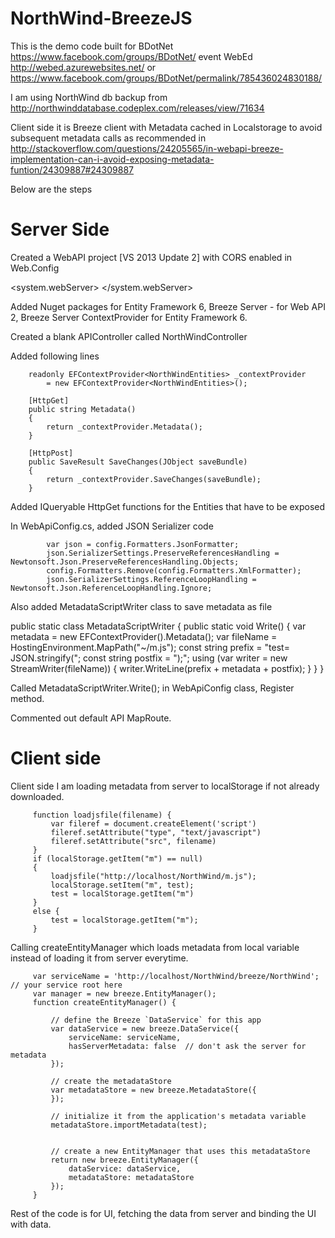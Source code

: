 NorthWind-BreezeJS
==================

This is the demo code built for BDotNet https://www.facebook.com/groups/BDotNet/ event WebEd http://webed.azurewebsites.net/ or https://www.facebook.com/groups/BDotNet/permalink/785436024830188/

I am using NorthWind db backup from http://northwinddatabase.codeplex.com/releases/view/71634

Client side it is Breeze client with Metadata cached in Localstorage to avoid subsequent metadata calls as recommended in http://stackoverflow.com/questions/24205565/in-webapi-breeze-implementation-can-i-avoid-exposing-metadata-funtion/24309887#24309887

Below are the steps

Server Side
===========

Created a WebAPI project [VS 2013 Update 2] with CORS enabled in Web.Config

<system.webServer>
 <httpProtocol>
      <customHeaders>
        <add name="Access-Control-Allow-Origin" value="*" />
      </customHeaders>
    </httpProtocol>
  </system.webServer>

Added Nuget packages for Entity Framework 6, Breeze Server - for Web API 2, Breeze Server ContextProvider for Entity Framework 6.

Created a blank APIController called NorthWindController

Added following lines

        readonly EFContextProvider<NorthWindEntities> _contextProvider
            = new EFContextProvider<NorthWindEntities>();

        [HttpGet]
        public string Metadata()
        {
            return _contextProvider.Metadata();
        }

        [HttpPost]
        public SaveResult SaveChanges(JObject saveBundle)
        {
            return _contextProvider.SaveChanges(saveBundle);
        }

Added  IQueryable<T> HttpGet functions for the Entities that have to be exposed

In WebApiConfig.cs, added JSON Serializer code

            var json = config.Formatters.JsonFormatter;
            json.SerializerSettings.PreserveReferencesHandling = Newtonsoft.Json.PreserveReferencesHandling.Objects;
            config.Formatters.Remove(config.Formatters.XmlFormatter);
            json.SerializerSettings.ReferenceLoopHandling = Newtonsoft.Json.ReferenceLoopHandling.Ignore;
            
Also added MetadataScriptWriter class to save metadata as file

public static class MetadataScriptWriter
    {
        public static void Write()
        {
            var metadata = new EFContextProvider<NorthWindEntities>().Metadata();
            var fileName = HostingEnvironment.MapPath("~/m.js");
            const string prefix = "test= JSON.stringify(";
            const string postfix = ");";
            using (var writer = new StreamWriter(fileName))
            {
                writer.WriteLine(prefix + metadata + postfix);
            }
        }
    }
    
Called MetadataScriptWriter.Write(); in WebApiConfig class, Register method.

Commented out default API MapRoute.


Client side
===========

Client side I am loading metadata from server to localStorage if not already downloaded. 

         function loadjsfile(filename) {
             var fileref = document.createElement('script')
             fileref.setAttribute("type", "text/javascript")
             fileref.setAttribute("src", filename)             
         }
         if (localStorage.getItem("m") == null)
         {
             loadjsfile("http://localhost/NorthWind/m.js");
             localStorage.setItem("m", test);
             test = localStorage.getItem("m")
         }
         else {
             test = localStorage.getItem("m");
         }
         
Calling createEntityManager which loads metadata from local variable instead of loading it from server everytime.

         var serviceName = 'http://localhost/NorthWind/breeze/NorthWind'; // your service root here
         var manager = new breeze.EntityManager();
         function createEntityManager() {

             // define the Breeze `DataService` for this app
             var dataService = new breeze.DataService({
                 serviceName: serviceName,
                 hasServerMetadata: false  // don't ask the server for metadata
             });

             // create the metadataStore
             var metadataStore = new breeze.MetadataStore({
             });

             // initialize it from the application's metadata variable
             metadataStore.importMetadata(test);


             // create a new EntityManager that uses this metadataStore
             return new breeze.EntityManager({
                 dataService: dataService,
                 metadataStore: metadataStore
             });
         }
         
Rest of the code is for UI, fetching the data from server and binding the UI with data.
